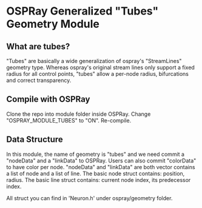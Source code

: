 OSPRay Generalized "Tubes" Geometry Module
=======================

What are tubes?
---------------

"Tubes" are basically a wide generalization of ospray's "StreamLines"
geometry type. Whereas ospray's original stream lines only support a
fixed radius for all control points, "tubes" allow a per-node radius, bifurcations 
and correct transparency.

Compile with OSPRay
-------------------
Clone the repo into module folder inside OSPRay. 
Change "OSPRAY_MODULE_TUBES" to "ON".
Re-compile.

Data Structure
-------------- 
In this module, the name of geometry is "tubes" and we need commit a "nodeData" and a "linkData" to OSPRay.
Users can also commit "colorData" to have color per node.
"nodeData" and "linkData" are both vector contains a list of node and a list of line. 
The basic node struct contains: position, radius.
The basic line struct contains: current node index, its predecessor index.

All struct you can find in 'Neuron.h' under ospray/geometry folder.


